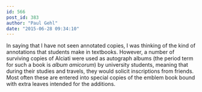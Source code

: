 ```yaml
---
id: 566
post_id: 383
author: "Paul Gehl"
date: "2015-06-28 09:34:10"
---
```

In saying that I have not seen annotated copies, I was thinking of the kind of annotations that students make in textbooks. However, a number of surviving copies of Alciati were used as autograph albums (the period term for such a book is <em>album amicorum</em>) by university students, meaning that during their studies and travels, they would solicit inscriptions from friends. Most often these are entered into special copies of the emblem book bound with extra leaves intended for the additions.
